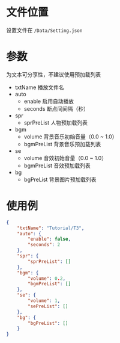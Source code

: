 # 文件位置

设置文件在 `/Data/Setting.json`

# 参数

为文本可分享性，不建议使用预加载列表

- txtName 播放文件名
- auto
  - enable 启用自动播放
  - seconds 断点间间隔（秒）
- spr
  - sprPreList 人物预加载列表
- bgm
  - volume 背景音乐初始音量（0.0 ~ 1.0）
  - bgmPreList 背景音乐预加载列表
- se
  - volume 音效初始音量（0.0 ~ 1.0）
  - bgmPreList 音效预加载列表
- bg
  - bgPreList 背景图片预加载列表


# 使用例

```json
{
    "txtName": "Tutorial/T3",
    "auto": {
        "enable": false,
        "seconds": 2
    },
    "spr": {
        "sprPreList": []
    },
    "bgm": {
        "volume": 0.2,
        "bgmPreList": []
    },
    "se": {
        "volume": 1,
        "sePreList": []
    },
    "bg": {
        "bgPreList": []
    }
}
```
